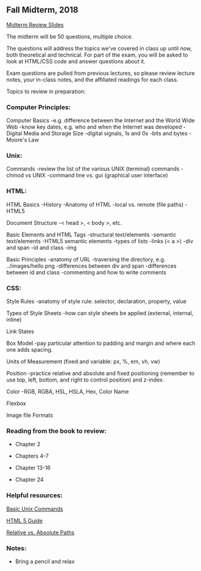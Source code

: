 ## Fall Midterm, 2018

[Midterm Review Slides](https://docs.google.com/presentation/d/1jpvWT95Kwu-B-f10NeMG0YSOPgOW8eLrvlBqxEXRfdE/edit?usp=sharing)

The midterm will be 50 questions, multiple choice. 

The questions will address the topics we've covered in class up until now, both theoretical and technical. For part of the exam, you will be asked to look at HTML/CSS code and answer questions about it. 

Exam questions are pulled from previous lectures, so please review lecture notes, your in-class notes, and the affiliated readings for each class. 

Topics to review in preparation:

### Computer Principles:

Computer Basics
-e.g. difference between the Internet and the World Wide Web
-know key dates, e.g. who and when the Internet was developed
-Digital Media and Storage Size
-digital signals, 1s and 0s
-bits and bytes
-Moore's Law

### Unix:

Commands
-review the list of the various UNIX (terminal) commands 
-chmod vs UNIX
-command line vs. gui (graphical user interface)

### HTML:

HTML Basics
-History
-Anatomy of HTML
-local vs. remote (file paths)
-HTML5

Document Structure
-< head >, < body >, etc.

Basic Elements and HTML Tags
-structural text/elements
-semantic text/elements
-HTML5 semantic elements
-types of lists
-links (< a >) 
-div and span
-id and class
-img 

Basic Principles
-anatomy of URL
-traversing the directory, e.g. ../images/hello.png
-differences between div and span
-differences between id and class
-commenting and how to write comments

### CSS:

Style Rules
-anatomy of style rule: selector, declaration, property, value

Types of Style Sheets
-how can style sheets be applied (external, internal, inline)

Link States

Box Model
-pay particular attention to padding and margin and where each one adds spacing.

Units of Measurement (fixed and variable: px, %, em, vh, vw)

Position
-practice relative and absolute and fixed positioning (remember to use top, left, bottom, and right to control position) and z-index.

Color
-RGB, RGBA, HSL, HSLA, Hex, Color Name

Flexbox

Image file Formats

### Reading from the book to review:

* Chapter 2

* Chapters 4-7

* Chapter 13-16

* Chapter 24

### Helpful resources:

[Basic Unix Commands](https://github.com/sarahrose26/wdandcomputerprinciplesfall18/blob/master/02_sept9_day2/unixcommands.md)

[HTML 5 Guide](https://developer.mozilla.org/en-US/docs/Web/Guide/HTML/HTML5)

[Relative vs. Absolute Paths](https://www.coffeecup.com/help/articles/absolute-vs-relative-pathslinks/)


### Notes:

* Bring a pencil and relax
